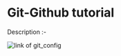 # Git-Github tutorial

Description :-

![link of git_config](https://git-scm.com/book/en/v2/Customizing-Git-Git-Configuration)